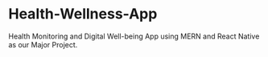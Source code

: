 # Health-Wellness-App
Health Monitoring and Digital Well-being App using MERN and React Native as our Major Project.
